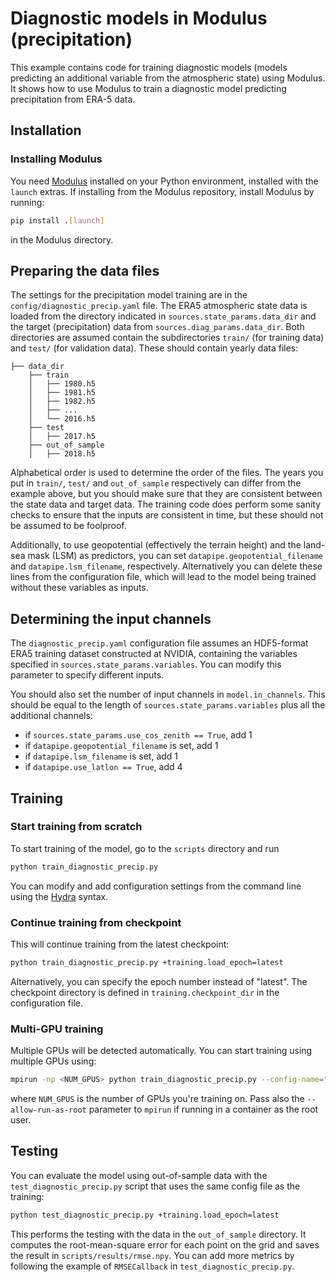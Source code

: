 # Diagnostic models in Modulus (precipitation)

This example contains code for training diagnostic models (models predicting an
additional variable from the atmospheric state) using Modulus. It shows how to use
Modulus to train a diagnostic model predicting precipitation from ERA-5 data.

## Installation

### Installing Modulus

You need [Modulus](https://github.com/NVIDIA/modulus) installed on your Python
environment, installed with the `launch` extras. If installing from the Modulus
repository, install Modulus by running:

```bash
pip install .[launch]
```

in the Modulus directory.

## Preparing the data files

The settings for the precipitation model training are in the
`config/diagnostic_precip.yaml` file. The ERA5 atmospheric state data is loaded from the
directory indicated in `sources.state_params.data_dir` and the target (precipitation)
data from `sources.diag_params.data_dir`. Both directories are assumed contain the
subdirectories `train/` (for training data) and `test/` (for validation data). These
should contain yearly data files:

```text
├── data_dir
    ├── train
    │   ├── 1980.h5
    │   ├── 1981.h5
    │   ├── 1982.h5
    │   ├── ...
    │   └── 2016.h5
    ├── test
    │   ├── 2017.h5
    ├── out_of_sample
    │   ├── 2018.h5
```

Alphabetical order is used to determine the order of the files. The years you put in
`train/`, `test/` and `out_of_sample` respectively can differ from the example above,
but you should make sure that they are consistent between the state data and target
data. The training code does perform some sanity checks to ensure that the inputs are
consistent in time, but these should not be assumed to be foolproof.

Additionally, to use geopotential (effectively the terrain height) and the land-sea mask
(LSM) as predictors, you can set `datapipe.geopotential_filename` and
`datapipe.lsm_filename`, respectively. Alternatively you can delete these lines from the
configuration file, which will lead to the model being trained without these variables
as inputs.

## Determining the input channels

The `diagnostic_precip.yaml` configuration file assumes an HDF5-format ERA5 training
dataset constructed at NVIDIA, containing the variables specified in
`sources.state_params.variables`. You can modify this parameter to specify different
inputs.

You should also set the number of input channels in `model.in_channels`. This should be
equal to the length of `sources.state_params.variables` plus all the additional
channels:

* if `sources.state_params.use_cos_zenith == True`, add 1
* if `datapipe.geopotential_filename` is set, add 1
* if `datapipe.lsm_filename` is set, add 1
* if `datapipe.use_latlon == True`, add 4

## Training

### Start training from scratch

To start training of the model, go to the `scripts` directory and run

```bash
python train_diagnostic_precip.py
```

You can modify and add configuration settings from the command line using the
[Hydra](https://hydra.cc/) syntax.

### Continue training from checkpoint

This will continue training from the latest checkpoint:

```bash
python train_diagnostic_precip.py +training.load_epoch=latest
```

Alternatively, you can specify the epoch number instead of "latest". The checkpoint
directory is defined in `training.checkpoint_dir` in the configuration file.

### Multi-GPU training

Multiple GPUs will be detected automatically. You can start training using multiple GPUs
using:

```bash
mpirun -np <NUM_GPUS> python train_diagnostic_precip.py --config-name="diagnostic_precip.yaml"
```

where `NUM_GPUS` is the number of GPUs you're training on. Pass also the
`--allow-run-as-root` parameter to `mpirun` if running in a container as the root user.

## Testing

You can evaluate the model using out-of-sample data with the `test_diagnostic_precip.py`
script that uses the same config file as the training:

```bash
python test_diagnostic_precip.py +training.load_epoch=latest
```

This performs the testing with the data in the `out_of_sample` directory. It computes
the root-mean-square error for each point on the grid and saves the result in
`scripts/results/rmse.npy`. You can add more metrics by following the example of
`RMSECallback` in `test_diagnostic_precip.py`.
